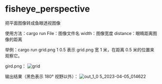 # fisheye_perspective
把平面图像转成鱼眼透视图像

使用方法：cargo run <File> <width> <distance>
         File：图像文件名
         width：图像宽度
         distance：眼睛距离图像的距离

举例：cargo run grid.png 1 0.5
表示 grid.png 宽 1 米，在距离 0.5 米的位置来观察它。

gird.png：
![grid](https://user-images.githubusercontent.com/25758754/230038513-fe38435c-ba6e-4c07-aee4-b11eefa10d13.png)

输出结果（黑色表示 180° 视野以外）：
![out_1_0 5_2023-04-05_014622](https://user-images.githubusercontent.com/25758754/230038616-571b10c0-01ae-4a22-8bc1-2d90d205f38b.png)
